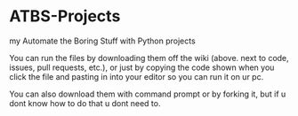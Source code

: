 # ATBS-Projects
my Automate the Boring Stuff with Python projects

You can run the files by downloading them off the wiki (above. next to code, issues, pull requests, etc.),
or just by copying the code shown when you click the file and pasting in into your editor so you can run it on ur pc.

You can also download them with command prompt or by forking it, but if u dont know how to do that u dont need to.
